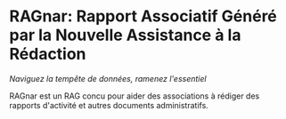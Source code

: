 # RAGnar: Rapport Associatif Généré par la Nouvelle Assistance à la Rédaction
*Naviguez la tempête de données, ramenez l'essentiel*

RAGnar est un RAG concu pour aider des associations à rédiger des rapports d'activité et autres documents administratifs.
